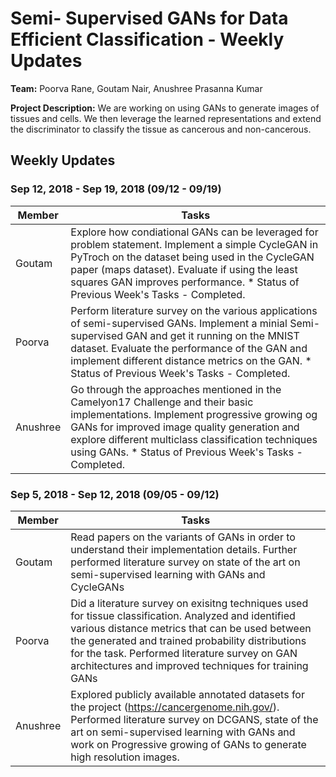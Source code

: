 # Semi- Supervised GANs for Data Efficient Classification - Weekly Updates

**Team:** Poorva Rane, Goutam Nair, Anushree Prasanna Kumar

**Project Description:** We are working on using GANs to generate images of tissues and cells. We then leverage the learned representations and extend the discriminator to classify the tissue as cancerous and non-cancerous.

## Weekly Updates

### Sep 12, 2018 - Sep 19, 2018 (09/12 - 09/19)
Member | Tasks 
------ | ---------------
Goutam | Explore how condiational GANs can be leveraged for problem statement. Implement a simple CycleGAN in PyTroch on the dataset being used in the CycleGAN paper (maps dataset). Evaluate if using the least squares GAN improves performance. * Status of Previous Week's Tasks - Completed.
Poorva | Perform literature survey on the various applications of semi-supervised GANs. Implement a minial Semi-supervised GAN and get it running on the MNIST dataset. Evaluate the performance of the GAN and implement different distance metrics on the GAN. * Status of Previous Week's Tasks - Completed.
Anushree | Go through the approaches mentioned in the Camelyon17 Challenge and their basic implementations. Implement progressive growing og GANs for improved image quality generation and explore different multiclass classification techniques using GANs. * Status of Previous Week's Tasks - Completed.


### Sep 5, 2018 - Sep 12, 2018 (09/05 - 09/12)

Member | Tasks 
------ | ---------------
Goutam | Read papers on the variants of GANs in order to understand their implementation details. Further performed literature survey on state of the art on semi-supervised learning with GANs and CycleGANs
Poorva | Did a literature survey on exisitng techniques used for tissue classification. Analyzed and identified various distance metrics that can be used between the generated and trained probability distributions for the task. Performed literature survey on GAN architectures and improved techniques for training GANs
Anushree | Explored publicly available annotated datasets for the project (<https://cancergenome.nih.gov/>). Performed literature survey on DCGANS, state of the art on semi-supervised learning with GANs and work on Progressive growing of GANs to generate high resolution images.
